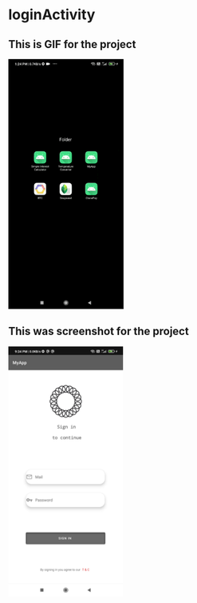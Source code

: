 # loginActivity

<h2>This is GIF for the project</h2>
<img src="https://github.com/00nkul/loginActivity/blob/main/op.gif" alt="Your image title" height="500"/>


<h2>This was screenshot for the project</h2>
<img src="https://github.com/00nkul/loginActivity/blob/main/login_ss.jpg" alt="Your image title" height="500"/>

